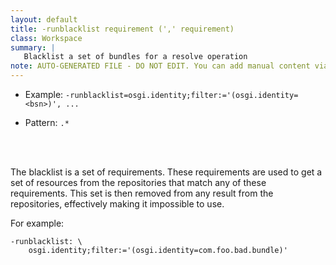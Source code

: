 ```yaml
---
layout: default
title: -runblacklist requirement (',' requirement)
class: Workspace
summary: |
   Blacklist a set of bundles for a resolve operation
note: AUTO-GENERATED FILE - DO NOT EDIT. You can add manual content via same filename in ext folder. 
---
```


- Example: `-runblacklist=osgi.identity;filter:='(osgi.identity=<bsn>)', ...`

- Pattern: `.*`

<!-- Manual content from: ext/runblacklist.md --><br /><br />

The blacklist is a set of requirements. These requirements are used to get a set of resources from the repositories that match any of these requirements. This set is then removed from any result from the repositories, effectively making it impossible to use.

For example:

	-runblacklist: \
		osgi.identity;filter:='(osgi.identity=com.foo.bad.bundle)'
